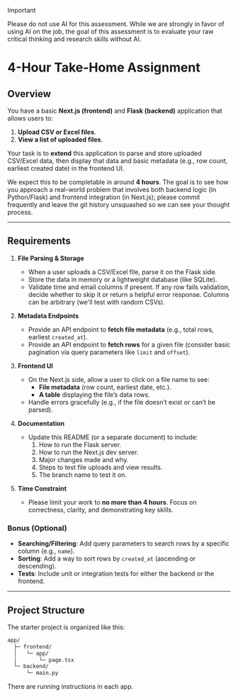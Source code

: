 > [!IMPORTANT]  
> Please do not use AI for this assessment. While we are strongly in favor of using AI on the job, the goal of this assessment is to evaluate your raw critical thinking and research skills without AI.

# 4-Hour Take-Home Assignment

## Overview

You have a basic **Next.js (frontend)** and **Flask (backend)** application that allows users to:

1. **Upload CSV or Excel files**.  
2. **View a list of uploaded files**.

Your task is to **extend** this application to parse and store uploaded CSV/Excel data, then display that data and basic metadata (e.g., row count, earliest created date) in the frontend UI.

We expect this to be completable in around **4 hours**. The goal is to see how you approach a real-world problem that involves both backend logic (in Python/Flask) and frontend integration (in Next.js); please commit frequently and leave the git history unsquashed so we can see your thought process.

---

## Requirements

1. **File Parsing & Storage**  
   - When a user uploads a CSV/Excel file, parse it on the Flask side.  
   - Store the data in memory or a lightweight database (like SQLite).  
   - Validate time and email columns if present. If any row fails validation, decide whether to skip it or return a helpful error response. Columns can be arbitrary (we'll test with random CSVs).

2. **Metadata Endpoints**  
   - Provide an API endpoint to **fetch file metadata** (e.g., total rows, earliest `created_at`).  
   - Provide an API endpoint to **fetch rows** for a given file (consider basic pagination via query parameters like `limit` and `offset`).

3. **Frontend UI**  
   - On the Next.js side, allow a user to click on a file name to see:  
     - **File metadata** (row count, earliest date, etc.).  
     - **A table** displaying the file’s data rows.  
   - Handle errors gracefully (e.g., if the file doesn’t exist or can’t be parsed).

4. **Documentation**  
   - Update this README (or a separate document) to include:  
     1. How to run the Flask server.  
     2. How to run the Next.js dev server.
     3. Major changes made and why.  
     4. Steps to test file uploads and view results.
     5. The branch name to test it on.

5. **Time Constraint**  
   - Please limit your work to **no more than 4 hours**. Focus on correctness, clarity, and demonstrating key skills.

### Bonus (Optional)

- **Searching/Filtering**: Add query parameters to search rows by a specific column (e.g., `name`).  
- **Sorting**: Add a way to sort rows by `created_at` (ascending or descending).  
- **Tests**: Include unit or integration tests for either the backend or the frontend.

---

## Project Structure

The starter project is organized like this:

```bash
app/
  ├─ frontend/
  │   └─ app/
  │       └─ page.tsx
  └─ backend/
      └─ main.py
```

There are running instructions in each app.
